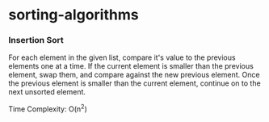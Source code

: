 # sorting-algorithms

### Insertion Sort
For each element in the given list, compare it's value to the previous elements one
at a time. If the current element is smaller than the previous element, swap them,
and compare against the new previous element. Once the previous element is smaller
than the current element, continue on to the next unsorted element.

Time Complexity: O(n<sup>2</sup>)




